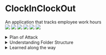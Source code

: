 # ClockInClockOut
An application that tracks employee work hours  
  <img src="https://img.shields.io/badge/JavaScript-323330?logo=javascript&logoColor=F7DF1E" />
  <img src="https://img.shields.io/badge/MongoDB-4EA94B?logo=mongodb&logoColor=white" />
  <img src="https://img.shields.io/badge/Express.js-000000?logo=express&logoColor=white" />
  <img src="https://img.shields.io/badge/React-20232A?logo=react&logoColor=61DAFB" />
  <img src="https://img.shields.io/badge/Node.js-43853D?logo=node.js&logoColor=white" />
  <img src="https://img.shields.io/badge/Bootstrap-563D7C?logo=bootstrap&logoColor=white" />


<details><summary>Plan of Attack</summary>

### Prototype: 
Made in Figma  
![Homepage](./frontend/src/assets/HomePage.png)

### Entity Relationship Diagram  
Made in LucidChart  
Not useful for a Document DB, but I like it. 
![ERD](./frontend/src/assets/ERD.png)

</details>

<details><summary>Understanding Folder Structure</summary>
src - contains all frontend everything.  
__tests__ - contains all test files   
assets - contains all assets   
components - contains all presentational/stateless components   
containers - contains all stateful components   
pages - contains all routes   
styles - contains a global CSS config.   
</details>

<details><summary>Learned along the way</summary>
Only a lot so far. 
</details>